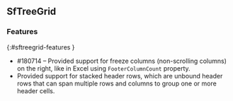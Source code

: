 ## SfTreeGrid
                
### Features
{:#sftreegrid-features }

* \#180714 – Provided support for freeze columns (non-scrolling columns) on the right, like in Excel using `FooterColumnCount` property.
* Provided support for stacked header rows, which are unbound header rows that can span multiple rows and columns to group one or more header cells. 
